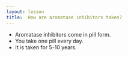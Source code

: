 ```yaml
---
layout: lesson
title:  How are aromatase inhibitors taken? 
---
```


* Aromatase inhibitors come in pill form.
* You take one pill every day.
* It is taken for 5-10 years.
